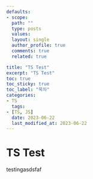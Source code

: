```yaml
---
defaults:
- scope:
  path: ""
  type: posts
  values:
  layout: single
  author_profile: true
  comments: true
  related: true

title: "TS Test"
excerpt: "TS Test"
toc: true
toc_sticky: true
toc_label: "목차"
categories:
- TS
  tags:
- [TS, JS]
  date: 2023-06-22
  last_modified_at: 2023-06-22
---
```

# TS Test

testingasdsfaf

```cpp
```